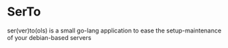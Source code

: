 # SerTo 
ser(ver)to(ols) is a small go-lang application to ease the setup-maintenance of your debian-based servers
 